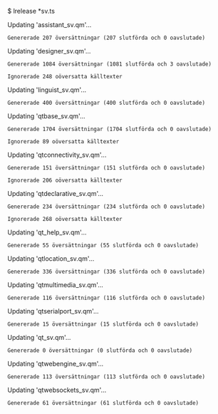 $ lrelease *sv.ts

Updating 'assistant_sv.qm'...

    Genererade 207 översättningar (207 slutförda och 0 oavslutade)
    
Updating 'designer_sv.qm'...

    Genererade 1084 översättningar (1081 slutförda och 3 oavslutade)
    
    Ignorerade 248 oöversatta källtexter
    
Updating 'linguist_sv.qm'...

    Genererade 400 översättningar (400 slutförda och 0 oavslutade)
    
Updating 'qtbase_sv.qm'...

    Genererade 1704 översättningar (1704 slutförda och 0 oavslutade)
    
    Ignorerade 89 oöversatta källtexter
    
Updating 'qtconnectivity_sv.qm'...

    Genererade 151 översättningar (151 slutförda och 0 oavslutade)
    
    Ignorerade 206 oöversatta källtexter
    
Updating 'qtdeclarative_sv.qm'...

    Genererade 234 översättningar (234 slutförda och 0 oavslutade)
    
    Ignorerade 268 oöversatta källtexter
    
Updating 'qt_help_sv.qm'...

    Genererade 55 översättningar (55 slutförda och 0 oavslutade)
    
Updating 'qtlocation_sv.qm'...

    Genererade 336 översättningar (336 slutförda och 0 oavslutade)
    
Updating 'qtmultimedia_sv.qm'...

    Genererade 116 översättningar (116 slutförda och 0 oavslutade)
    
Updating 'qtserialport_sv.qm'...

    Genererade 15 översättningar (15 slutförda och 0 oavslutade)
    
Updating 'qt_sv.qm'...

    Genererade 0 översättningar (0 slutförda och 0 oavslutade)
    
Updating 'qtwebengine_sv.qm'...

    Genererade 113 översättningar (113 slutförda och 0 oavslutade)
    
Updating 'qtwebsockets_sv.qm'...

    Genererade 61 översättningar (61 slutförda och 0 oavslutade)
    

